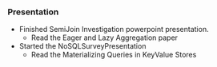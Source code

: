 ### Presentation 
 - Finished SemiJoin Investigation powerpoint presentation.
   - Read the Eager and Lazy Aggregation paper
 - Started the NoSQLSurveyPresentation
   - Read the Materializing Queries in KeyValue Stores